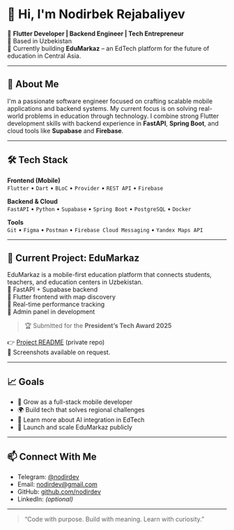 # 👋 Hi, I'm Nodirbek Rejabaliyev

🎯 **Flutter Developer | Backend Engineer | Tech Entrepreneur**  
📍 Based in Uzbekistan  
🔭 Currently building **EduMarkaz** – an EdTech platform for the future of education in Central Asia.

---

## 🚀 About Me

I'm a passionate software engineer focused on crafting scalable mobile applications and backend systems. My current focus is on solving real-world problems in education through technology. I combine strong Flutter development skills with backend experience in **FastAPI**, **Spring Boot**, and cloud tools like **Supabase** and **Firebase**.

---

## 🛠 Tech Stack

**Frontend (Mobile)**  
`Flutter` • `Dart` • `BLoC` • `Provider` • `REST API` • `Firebase`

**Backend & Cloud**  
`FastAPI` • `Python` • `Supabase` • `Spring Boot` • `PostgreSQL` • `Docker`

**Tools**  
`Git` • `Figma` • `Postman` • `Firebase Cloud Messaging` • `Yandex Maps API`

---

## 📱 Current Project: EduMarkaz

EduMarkaz is a mobile-first education platform that connects students, teachers, and education centers in Uzbekistan.  
🔹 FastAPI + Supabase backend  
🔹 Flutter frontend with map discovery  
🔹 Real-time performance tracking  
🔹 Admin panel in development

> 🏆 Submitted for the **President’s Tech Award 2025**

👉 [Project README](#) (private repo)  
📸 Screenshots available on request.

---

## 📈 Goals

- 🔧 Grow as a full-stack mobile developer  
- 🌍 Build tech that solves regional challenges  
- 🧠 Learn more about AI integration in EdTech  
- 🚀 Launch and scale EduMarkaz publicly

---

## 📫 Connect With Me

- Telegram: [@nodirdev](https://t.me/nodirdev)
- Email: nodirdev@gmail.com
- GitHub: [github.com/nodirdev](https://github.com/nodirdev)
- LinkedIn: *(optional)*

---

> “Code with purpose. Build with meaning. Learn with curiosity.”
